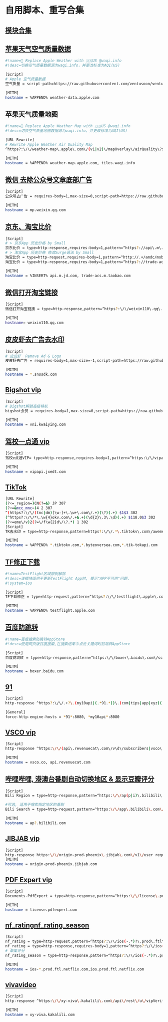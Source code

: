 # 自用脚本、重写合集
## [模块合集](https://raw.githubusercontent.com/ventusoon/ventus/main/Script/VentusAll.sgmodule)
  
## [苹果天气空气质量数据](https://raw.githubusercontent.com/ventusoon/ventus/main/Script/Apple_Weather.js)  
  ```bash
  #!name= Replace Apple Weather with 🇺🇸US @waqi.info
  #!desc=切换空气质量数据源为waqi.info，并更改标准为AQI(US)
  
  [Script]
  # Apple 空气质量数据
  空气质量 = script-path=https://raw.githubusercontent.com/ventusoon/ventus/main/Script/Apple_Weather.js,requires-body=1,tag=Apple_Weather,type=http-response,pattern=^https?:\/\/weather-data\.apple\.com\/(v1|v2)\/weather.*(?!dataSets=forecastNextHour)(include=.*air_quality.*|dataSets=.*airQuality.*).*(country=[A-Z]{2})?.*,max-size=0,script-update-interval=0
  
  [MITM]
  hostname = %APPEND% weather-data.apple.com
  ```
## 苹果天气质量地图
  ```bash
  #!name= Replace Apple Weather Map with 🇺🇸US @waqi.info
  #!desc=切换空气质量地图数据源为waqi.info，并更改标准为AQI(US)

  [URL Rewrite]
  # Rewrite Apple Weather Air Quality Map
  ^https?:\/\/weather-map\.apple\.com\/(v1|v2)\/mapOverlay\/airQuality\?x=(-?\d+)&y=(-?\d+)&z=(-?\d+).*(country=CN)?.* https://tiles.waqi.info/tiles/usepa-aqi/$4/$2/$3.png?&scale=2&country=US&colorFormat=agr header

  [MITM]
  hostname = %APPEND% weather-map.apple.com, tiles.waqi.info
  ```
## [微信 去除公众号文章底部广告](https://raw.githubusercontent.com/ventusoon/ventus/main/Script/Wechat.js)
  ```bash
  [Script]
  公众号去广告 = requires-body=1,max-size=0,script-path=https://raw.githubusercontent.com/ventusoon/ventus/main/Script/Wechat.js,type=http-response,pattern=^https?:\/\/mp\.weixin\.qq\.com\/mp\/getappmsgad,script-update-interval=0

  [MITM]
  hostname = mp.weixin.qq.com
  ```
## [京东、淘宝比价](https://raw.githubusercontent.com/ventusoon/ventus/main/Script/jd_tb_price.js)
  ```bash
  [Script]
  # > 京东App 历史价格 by Small
  京东比价 = type=http-response,requires-body=1,pattern=^https?://api\.m\.jd\.com/client\.action\?functionId=(wareBusiness|serverConfig|basicConfig),script-path=https://raw.githubusercontent.com/ventusoon/ventus/main/Script/jd_tb_price.js
  # > 淘宝App 历史价格 修改Surge语法 by Small
  淘宝比价 = type=http-request,requires-body=1,pattern=^http://.+/amdc/mobileDispatch,script-path=https://raw.githubusercontent.com/ventusoon/ventus/main/Script/jd_tb_price.js
  淘宝比价 = type=http-response,requires-body=1,pattern=^https?://trade-acs\.m\.taobao\.com/gw/mtop\.taobao\.detail\.getdetail,script-path=https://raw.githubusercontent.com/ventusoon/ventus/main/Script/jd_tb_price.js

  [MITM]
  hostname = %INSERT% api.m.jd.com, trade-acs.m.taobao.com
  ```
## [微信打开淘宝链接](https://raw.githubusercontent.com/ventusoon/ventus/main/Script/WX-TB.js)
  ```bash
  [Script]
  微信打开淘宝链接 = type=http-response,pattern=^https?:\/\/weixin110\.qq\.com\/cgi-bin\/mmspamsupport-bin\/newredirectconfirmcgi,script-path=https://raw.githubusercontent.com/ventusoon/ventus/main/Script/WX-TB.js

  [MITM] 
  hostname= weixin110.qq.com
  ```
## [皮皮虾去广告去水印](https://raw.githubusercontent.com/ventusoon/ventus/main/Script/PPX.js)
  ```bash
  [Script]
  # 皮皮虾  Remove Ad & Logo
  皮皮虾去广告 = requires-body=1,max-size=-1,script-path=https://raw.githubusercontent.com/ventusoon/ventus/main/Script/PPX.js,type=http-response,pattern=^https?://.*\.snssdk\.com/bds/(feed/stream|comment/cell_reply|cell/cell_comment|cell/detail|ward/list|user/favorite|user/cell_coment|user/cell_userfeed|user/publish_list),script-update-interval=0
  
  [MITM]
  hostname = *.snssdk.com
  ```
## [Bigshot vip](https://raw.githubusercontent.com/ventusoon/ventus/main/Script/Bigshot.js)
  ```bash
  [Script]
  # Bigshot解锁高级特权
  bigshot会员 = requires-body=1,max-size=0,script-path=https://raw.githubusercontent.com/ventusoon/ventus/main/Script/Bigshot.js,type=http-response,pattern=^https:\/\/vni\.kwaiying\.com\/api\/v1\/user\/profile,script-update-interval=0

  [MITM]
  hostname = vni.kwaiying.com
  ```
## [驾校一点通 vip](https://raw.githubusercontent.com/ventusoon/ventus/main/Script/jxydt.js)
  ```bash
  [Script]
  驾校e点通VIP= type=http-response,requires-body=1,pattern=^https:\/\/vipapi\.jxedt\.com\/vip\/check,max-size=0,script-path=https://raw.githubusercontent.com/ventusoon/ventus/main/Script/jxydt.js
  
  [MITM]
  hostname = vipapi.jxedt.com
  ```
## [TikTok](https://raw.githubusercontent.com/ventusoon/ventus/main/Script/TikTok.js)
  ```bash
  [URL Rewrite]
(?<=_region=)CN(?=&) JP 307
(?<=&mcc_mnc=)4 2 307
^(https?:\/\/(tnc|dm)[\w-]+\.\w+\.com\/.+)(\?)(.+) $1$3 302
(^https?:\/\/*\.\w{4}okv.com\/.+&.+)(\d{2}\.3\.\d)(.+) $118.0$3 302
(?<=eme\/v)2(?=\/f\w{2}d\/\?.*) 1 302
  [Script]
  TK去水印 = type=http-response,pattern=https?:\/\/.*\.tiktokv\.com\/aweme\/v\d\/(feed|mix\/aweme|aweme\/post|(multi\/)?aweme\/detail|follow\/feed|nearby\/feed|search\/item|general\/search\/single|hot\/search\/video\/list|aweme\/favorite),requires-body=1,script-path=https://raw.githubusercontent.com/ventusoon/ventus/main/Script/TikTok.js

  [MITM]
  hostname = %APPEND% *.tiktokv.com,*.byteoversea.com,*.tik-tokapi.com
  ```
## [TF修正下载](https://raw.githubusercontent.com/ventusoon/ventus/main/Script/TF.js)
  ```bash
  #!name=TestFlight区域限制解除
  #!desc=该模块适用于更新TestFlight App时, 提示"APP不可用"问题.
  #!system=ios

  [Script]
  TF下载修正 = type=http-request,pattern=^https?:\/\/testflight\.apple\.com\/v\d\/accounts\/.+?\/install$,requires-body=1,max-size=0,script-path=https://raw.githubusercontent.com/ventusoon/ventus/main/Script/TF.js

  [MITM]
  hostname = %APPEND% testflight.apple.com
  ```
## [百度防跳转](https://raw.githubusercontent.com/ventusoon/ventus/main/Script/baidu-no-redirect.js)
  ```bash
  #!name=百度搜索防跳转AppStore
  #!desc=使用网页版百度搜索,在搜索结果中点击关键词时防跳转AppStore
  
  [Script]
  百度防跳转 = type=http-response,pattern=^https:\/\/boxer\.baidu\.com\/scheme\?scheme,script-path=https://raw.githubusercontent.com/ventusoon/ventus/main/Script/baidu-no-redirect.js

  [MITM]
  hostname = boxer.baidu.com
  ```
## [91](https://raw.githubusercontent.com/ventusoon/ventus/main/Script/91.js)
  ```bash
  [Script]
  http-response ^https?:\/\/.+?\.(my10api|(.*91.*))\.(com|tips|app|xyz)(:\d{2,5}|)\/api.php$ requires-body=1,max-size=0,script-path=https://raw.githubusercontent.com/ventusoon/ventus/main/Script/91.js

  [General]
  force-http-engine-hosts = *91*:8080, *my10api*:8080
  ```
## [VSCO vip](https://raw.githubusercontent.com/ventusoon/ventus/main/Script/vsco.js)
  ```bash
  [Script]
  http-response ^https:\/\/(api\.revenuecat\.com\/v\d\/subscribers|vsco\.co\/api\/subscriptions\/\d\.\d\/user-subscriptions)\/ requires-body=1,max-size=0,script-path=https://raw.githubusercontent.com/ventusoon/ventus/main/Script/vsco.js
  
  [MITM]
  hostname = vsco.co, api.revenuecat.com
  ```
## [哔哩哔哩, 港澳台番剧自动切换地区 & 显示豆瓣评分](https://raw.githubusercontent.com/ventusoon/ventus/main/Script/Bili_Auto_Regions.js)
  ```bash
  [Script]
  Bili Region = type=http-response,pattern=^https:\/\/ap(p|i)\.bilibili\.com\/(pgc\/view\/(v\d\/)?app|x(\/v\d)?\/view\/video)\/(season|online)\?access_key,requires-body=1,max-size=0,script-path=https://raw.githubusercontent.com/ventusoon/ventus/main/Script/Bili_Auto_Regions.js

  #可选, 适用于搜索指定地区的番剧
  Bili Search = type=http-request,pattern=^https:\/\/app\.bilibili\.com\/x\/v\d\/search(\/type)?\?.+?%20(%E6%B8%AF|%E5%8F%B0|%E4%B8%AD)&,script-path=https://raw.githubusercontent.com/ventusoon/ventus/main/Script/Bili_Auto_Regions.js

  [MITM]
  hostname = ap?.bilibili.com
  ```
## [JIBJAB vip](https://raw.githubusercontent.com/ventusoon/ventus/main/Script/jibjab.js)
  ```bash
  [Script]
  http-response https:\/\/origin-prod-phoenix\.jibjab\.com\/v1\/user requires-body=1,max-size=0,script-path=https://raw.githubusercontent.com/ventusoon/ventus/main/Script/jibjab.js
  [MITM]
  hostname = origin-prod-phoenix.jibjab.com
  ```
## [PDF Expert vip](https://raw.githubusercontent.com/ventusoon/ventus/main/Script/PDFexpert.js)
  ```bash
  [Script]
  Documents-PdfExpert = type=http-response,pattern=^https:\/\/license\.pdfexpert\.com\/api\/.+\/subscription\/(refresh$|check$),requires-body=1,max-size=0,script-path=https://raw.githubusercontent.com/ventusoon/ventus/main/Script/PDFexpert.js,script-update-interval=-1

  [MITM]
  hostname = license.pdfexpert.com
  ```
## [nf_rating](https://raw.githubusercontent.com/ventusoon/ventus/main/Script/nf_rating.js)[nf_rating_season](https://raw.githubusercontent.com/ventusoon/ventus/main/Script/nf_rating.js)
  ```bash
  [Script]
  nf_rating = type=http-request,pattern=^https?:\/\/ios(-.*)?\.prod\.ftl\.netflix\.com\/iosui\/user/.+path=%5B%22videos%22%2C%\d+%22%2C%22summary%22%5D,script-path=https://raw.githubusercontent.com/ventusoon/ventus/main/Script/nf_rating.js
  nf_rating = type=http-response,requires-body=1,pattern=^https?:\/\/ios(-.*)?\.prod\.ftl\.netflix\.com\/iosui\/user/.+path=%5B%22videos%22%2C%\d+%22%2C%22summary%22%5D,script-path=https://raw.githubusercontent.com/ventusoon/ventus/main/Script/nf_rating.js
  # 单集评分
  nf_rating_season = type=http-response,pattern=^https?:\/\/ios(-.*)?\.prod\.ftl\.netflix\.com\/iosui\/warmer/.+type=show-ath,requires-body=1,max-size=0,script-path=https://raw.githubusercontent.com/ventusoon/ventus/main/Script/nf_rating_season.js
 
  [MITM]
  hostname = ios-*.prod.ftl.netflix.com,ios.prod.ftl.netflix.com
  ```
## [vivavideo](https://raw.githubusercontent.com/ventusoon/ventus/main/Script/vivavideo.js)
  ```bash
  [Script]
  http-response ^https:\/\/xy-viva\.kakalili\.com\/api\/rest\/u\/vipVerifyReceipt requires-body=1,max-size=0,script-path=https://raw.githubusercontent.com/ventusoon/ventus/main/Script/vivavideo.js

  [MITM]
  hostname = xy-viva.kakalili.com
  ```

